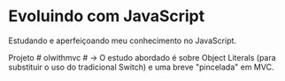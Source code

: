 # Evoluindo com JavaScript
Estudando e aperfeiçoando meu conhecimento no JavaScript.

Projeto # olwithmvc # -> O estudo abordado é sobre Object Literals (para substituir o uso do tradicional Switch) e uma breve "pincelada" em MVC.
